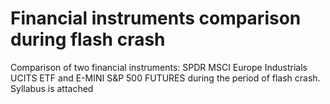# Financial instruments comparison during flash crash
Comparison of two financial instruments: SPDR MSCI Europe Industrials UCITS ETF and E-MINI S&amp;P 500 FUTURES during the period of flash crash.
Syllabus is attached
